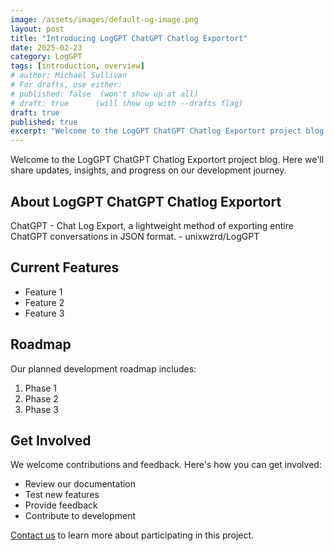 ```yaml
---
image: /assets/images/default-og-image.png
layout: post
title: "Introducing LogGPT ChatGPT Chatlog Exportort"
date: 2025-02-23
category: LogGPT
tags: [introduction, overview]
# author: Michael Sullivan
# For drafts, use either:
# published: false  (won't show up at all)
# draft: true      (will show up with --drafts flag)
draft: true
published: true
excerpt: "Welcome to the LogGPT ChatGPT Chatlog Exportort project blog. Here we'll share updates, insights, and progress on our development journey."
---
```


Welcome to the LogGPT ChatGPT Chatlog Exportort project blog. Here we'll share updates, insights, and progress on our development journey.

<!--more-->

## About LogGPT ChatGPT Chatlog Exportort

ChatGPT - Chat Log Export, a lightweight method of exporting entire ChatGPT conversations in JSON format. - unixwzrd/LogGPT

## Current Features

- Feature 1
- Feature 2
- Feature 3

## Roadmap

Our planned development roadmap includes:

1. Phase 1
2. Phase 2
3. Phase 3

## Get Involved

We welcome contributions and feedback. Here's how you can get involved:

- Review our documentation
- Test new features
- Provide feedback
- Contribute to development

[Contact us](/contact) to learn more about participating in this project.
